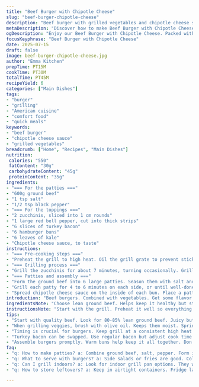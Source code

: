 ```yaml
---
title: "Beef Burger with Chipotle Cheese"
slug: "beef-burger-chipotle-cheese"
description: "Beef burger with grilled vegetables and chipotle cheese sauce. This dish has ground beef patties, grilled zucchini, and crispy turkey bacon. The buns are topped with spicy sauce and fresh greens. Quick to make and filling."
metaDescription: "Discover how to make Beef Burger with Chipotle Cheese. Juicy beef, grilled veggies, and spicy cheese sauce combine for an unforgettable meal."
ogDescription: "Enjoy our Beef Burger with Chipotle Cheese. Packed with flavor, grilled veggies, and crispy turkey bacon. A perfect meal for burger lovers."
focusKeyphrase: "Beef Burger with Chipotle Cheese"
date: 2025-07-15
draft: false
image: beef-burger-chipotle-cheese.jpg
author: "Emma Kitchen"
prepTime: PT15M
cookTime: PT30M
totalTime: PT45M
recipeYield: 6
categories: ["Main Dishes"]
tags:
- "burger"
- "grilling"
- "American cuisine"
- "comfort food"
- "quick meals"
keywords:
- "beef burger"
- "chipotle cheese sauce"
- "grilled vegetables"
breadcrumb: ["Home", "Recipes", "Main Dishes"]
nutrition: 
 calories: "550"
 fatContent: "30g"
 carbohydrateContent: "45g"
 proteinContent: "35g"
ingredients:
- "=== For the patties ==="
- "600g ground beef"
- "1 tsp salt"
- "1/2 tsp black pepper"
- "=== For the toppings ==="
- "2 zucchinis, sliced into 1 cm rounds"
- "1 large red bell pepper, cut into thick strips"
- "6 slices of turkey bacon"
- "6 hamburger buns"
- "6 leaves of kale"
- "Chipotle cheese sauce, to taste"
instructions:
- "=== Pre-cooking steps ==="
- "Preheat the grill to high heat. Oil the grill grate to prevent sticking."
- "=== Grilling process ==="
- "Grill the zucchinis for about 7 minutes, turning occasionally. Grill the bell pepper strips for about 8 minutes or until they're slightly charred. Cook the turkey bacon for about 5 minutes until crispy. Keep all grilled items warm."
- "=== Patties and assembly ==="
- "Form the ground beef into 6 large patties. Season them with salt and pepper on both sides."
- "Grill each patty for 4 to 6 minutes on each side, or until well-done. Optionally grill the buns for about 2 minutes to toast."
- "Spread chipotle cheese sauce on the inside of each bun. Place a patty on the bun. Top with zucchini, bell pepper, bacon, and kale. Close with the other half of the bun."
introduction: "Beef burgers. Combined with vegetables. Get some flavor from chipotle cheese. Crispy turkey bacon adds crunch. Zucchini and bell peppers make it colorful. Cheese sauce packs heat. A filling meal."
ingredientsNote: "Choose lean ground beef. Helps keep it healthy but still tasty. Use fresh vegetables for grilling. Zucchini and bell peppers work well. The turkey bacon gives a bit of a twist. Great for texture. Chipotle cheese sauce can be bought or homemade. Adjust the amount to your heat preference."
instructionsNote: "Start with the grill. Preheat it well so everything cooks evenly. Grill vegetables until they're slightly charred. You want some smokiness. The turkey bacon will take less time. Form the patties right after seasoning. Watch the cooking time for the beef. Don't overcook it. Assemble quickly to keep the buns warm. Enjoy with a side of fries or salad."
tips:
- "Start with quality beef. Look for 80-85% lean ground beef. Juicy but not greasy. Double check seasoning. More salt can enhance flavor. Add garlic powder. Can mix spices into beef for better taste."
- "When grilling veggies, brush with olive oil. Keeps them moist. Sprinkle with salt while grilling. Zucchini cooks quick. Keep eye on color. Bell peppers need more time. They should char lightly for flavor."
- "Timing is crucial for burgers. Keep grill at a consistent high heat. Too hot can burn outside but raw inside. Use thermometer if uncertain. 160F for well done. Don't press patties while cooking.  That pushes juices out."
- "Turkey bacon can be swapped. Use regular bacon but adjust cook time. It’s crispy but fattening. Turkey gives leaner option. For veggie lovers, skip bacon. Add extra grilled veggies like mushrooms or eggplant."
- "Assemble burgers promptly. Warm buns help keep it all together. Don't forget the cheese sauce. Adjust heat level to preference. Spread sauce evenly on buns. Customize with toppings like avocado or jalapeños."
faq:
- "q: How to make patties? a: Combine ground beef, salt, pepper. Form into 6 discs. Make thumbprint in middle. Helps cook evenly. Keep thickness even."
- "q: What to serve with burgers? a: Side salads or fries are good. Coleslaw adds crunch. Chips also work. Just balance flavors. Consider something light."
- "q: Can I grill indoors? a: Look for indoor grill pan options. They work well. Can also use stovetop grills but aim for high heat. Proper ventilation helps."
- "q: How to store leftovers? a: Keep in airtight containers. Fridge lasts 3-4 days. For longer, freeze patties separately. Wrap each in foil. Thaw properly before reheating."

---
```

